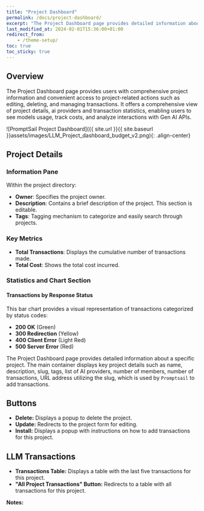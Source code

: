 ```yaml
---
title: "Project Dashboard"
permalink: /docs/project-dashboard/
excerpt: "The Project Dashboard page provides detailed information about a specific project"
last_modified_at: 2024-02-01T15:36:00+01:00
redirect_from:
    - /theme-setup/
toc: true
toc_sticky: true
---
```





## Overview

The Project Dashboard page provides users with comprehensive project information and convenient access to project-related actions such as editing, deleting, and managing transactions.  It offers a comprehensive view of project details, ai providers and transaction statistics, enabling users to see models usage, track costs, and analyze interactions with Gen AI APIs.


![PromptSail Project Dashboard]({{ site.url }}{{ site.baseurl }}assets/images/LLM_Project_dashboard_budget_v2.png){: .align-center}


## Project Details

### Information Pane
Within the project directory:
- **Owner**: Specifies the project owner.
- **Description**: Contains a brief description of the project. This section is editable.
- **Tags**: Tagging mechanism to categorize and easily search through projects.

### Key Metrics
- **Total Transactions**: Displays the cumulative number of transactions made.
- **Total Cost**: Shows the total cost incurred.

### Statistics and Chart Section

#### Transactions by Response Status
This bar chart provides a visual representation of transactions categorized by status codes:
- **200 OK** (Green)
- **300 Redirection** (Yellow)
- **400 Client Error** (Light Red)
- **500 Server Error** (Red)


The Project Dashboard page provides detailed information about a specific project. The main container displays key project details such as name, description, slug, tags, list of AI providers, number of members, number of transactions, URL address utilizing the slug, which is used by `Promptsail` to add transactions.

## Buttons

-   **Delete:** Displays a popup to delete the project.
-   **Update:** Redirects to the project form for editing.
-   **Install:** Displays a popup with instructions on how to add transactions for this project.

## LLM Transactions

-   **Transactions Table:** Displays a table with the last five transactions for this project.
-   **"All Project Transactions" Button:** Redirects to a table with all transactions for this project.

**Notes:**


